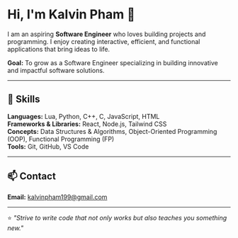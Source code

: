 # Hi, I'm Kalvin Pham 👋

I am an aspiring **Software Engineer** who loves building projects and programming. I enjoy creating interactive, efficient, and functional applications that bring ideas to life.

**Goal:** To grow as a Software Engineer specializing in building innovative and impactful software solutions.

---

## 🧠 Skills

**Languages:** Lua, Python, C++, C, JavaScript, HTML  
**Frameworks & Libraries:** React, Node.js, Tailwind CSS  
**Concepts:** Data Structures & Algorithms, Object-Oriented Programming (OOP), Functional Programming (FP)  
**Tools:** Git, GitHub, VS Code

---

## 📫 Contact

**Email:** [kalvinpham199@gmail.com](mailto:kalvinpham199@gmail.com)

---

⭐️ *"Strive to write code that not only works but also teaches you something new."*
